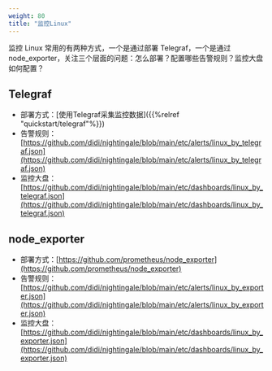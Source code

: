 ```yaml
---
weight: 80
title: "监控Linux"
---
```


监控 Linux 常用的有两种方式，一个是通过部署 Telegraf，一个是通过 node_exporter，关注三个层面的问题：怎么部署？配置哪些告警规则？监控大盘如何配置？

## Telegraf

- 部署方式：[使用Telegraf采集监控数据]({{%relref "quickstart/telegraf"%}}) 
- 告警规则：[https://github.com/didi/nightingale/blob/main/etc/alerts/linux_by_telegraf.json](https://github.com/didi/nightingale/blob/main/etc/alerts/linux_by_telegraf.json)
- 监控大盘：[https://github.com/didi/nightingale/blob/main/etc/dashboards/linux_by_telegraf.json](https://github.com/didi/nightingale/blob/main/etc/dashboards/linux_by_telegraf.json)

## node_exporter

- 部署方式：[https://github.com/prometheus/node_exporter](https://github.com/prometheus/node_exporter)
- 告警规则：[https://github.com/didi/nightingale/blob/main/etc/alerts/linux_by_exporter.json](https://github.com/didi/nightingale/blob/main/etc/alerts/linux_by_exporter.json)
- 监控大盘：[https://github.com/didi/nightingale/blob/main/etc/dashboards/linux_by_exporter.json](https://github.com/didi/nightingale/blob/main/etc/dashboards/linux_by_exporter.json)

